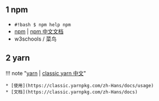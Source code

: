 
## 1 npm

* `#!bash $ npm help npm`
* [npm](https://www.npmjs.com/) | [npm 中文文档](https://www.npmjs.cn/)
* w3schools / 菜鸟





## 2 yarn

!!! note "[yarn](https://yarnpkg.com/) | [classic yarn 中文](https://classic.yarnpkg.com/zh-Hans/)"

    * [使用](https://classic.yarnpkg.com/zh-Hans/docs/usage)
    * [文档](https://classic.yarnpkg.com/zh-Hans/docs)


